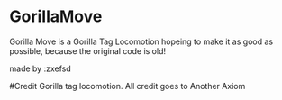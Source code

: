 # GorillaMove
Gorilla Move is a Gorilla Tag Locomotion hopeing to make it as good as possible, because the original code is old!


made by :zxefsd



#Credit
Gorilla tag locomotion. All credit goes to Another Axiom
